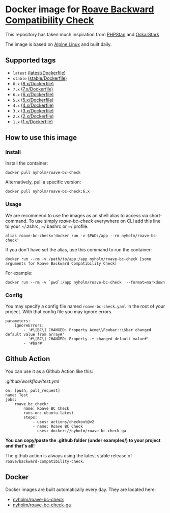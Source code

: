 # Docker image for [Roave Backward Compatibility Check](https://github.com/Roave/BackwardCompatibilityCheck)

This repository has taken much inspiration from [PHPStan](https://github.com/phpstan/phpstan) and
[OskarStark](https://github.com/OskarStark/phpstan-ga)

The image is based on [Alpine Linux](https://alpinelinux.org/) and built daily.

## Supported tags

- `latest` [(latest/Dockerfile)](latest/Dockerfile)
- `stable` [(stable/Dockerfile)](stable/Dockerfile)
- `8.x` [(8.x/Dockerfile)](6.x/Dockerfile)
- `7.x` [(7.x/Dockerfile)](6.x/Dockerfile)
- `6.x` [(6.x/Dockerfile)](6.x/Dockerfile)
- `5.x` [(5.x/Dockerfile)](5.x/Dockerfile)
- `4.x` [(4.x/Dockerfile)](4.x/Dockerfile)
- `3.x` [(3.x/Dockerfile)](3.x/Dockerfile)
- `2.x` [(2.x/Dockerfile)](2.x/Dockerfile)
- `1.x` [(1.x/Dockerfile)](1.x/Dockerfile)

## How to use this image

### Install

Install the container:

```
docker pull nyholm/roave-bc-check
```

Alternatively, pull a specific version:

```
docker pull nyholm/roave-bc-check:6.x
```

### Usage

We are recommend to use the images as an shell alias to access via short-command.
To use simply *roave-bc-check* everywhere on CLI add this line to your ~/.zshrc, ~/.bashrc or ~/.profile.

```
alias roave-bc-check='docker run -v $PWD:/app --rm nyholm/roave-bc-check'
```

If you don't have set the alias, use this command to run the container:

```
docker run --rm -v /path/to/app:/app nyholm/roave-bc-check [some arguments for Roave Backward Compatibility Check]
```

For example:

```
docker run --rm -v `pwd`:/app nyholm/roave-bc-check  --format=markdown
```

### Config

You may specify a config file named `roave-bc-check.yaml` in the root of your project.
With that config file you may ignore errors.

```
parameters:
    ignoreErrors:
        - '#\[BC\] CHANGED: Property Acme\\Foobar::\$bar changed default value from array#'
        - '#\[BC\] CHANGED: Property .+ changed default value#'
        - '#bar#'

```

## Github Action

You can use it as a Github Action like this:

_.github/workflow/test.yml_
```
on: [push, pull_request]
name: Test
jobs:
    roave_bc_check:
        name: Roave BC Check
        runs-on: ubuntu-latest
        steps:
            - uses: actions/checkout@v2
            - name: Roave BC Check
              uses: docker://nyholm/roave-bc-check-ga
```

**You can copy/paste the .github folder (under examples/) to your project and that's all!**

The github action is always using the latest stable release of `roave/backward-compatibility-check`.

## Docker

Docker images are built automatically every day. They are located here:

* [nyholm/roave-bc-check](https://cloud.docker.com/u/nyholm/repository/docker/nyholm/roave-bc-check)
* [nyholm/roave-bc-check-ga](https://cloud.docker.com/u/nyholm/repository/docker/nyholm/roave-bc-check-ga)
